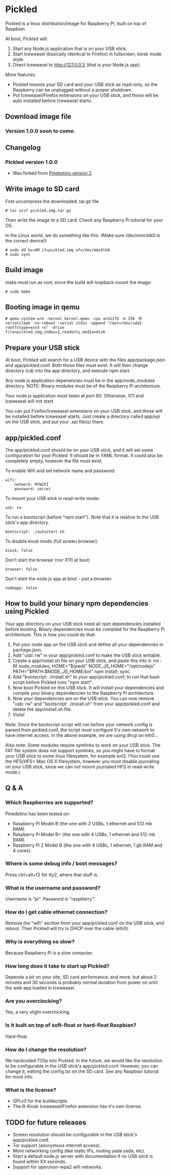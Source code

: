 Pickled
=======

Pickled is a linux distribution/image for Raspberry Pi, built on top of Raspbian.

At boot, Pickled will:

1. Start any Node.js application that is on your USB stick.
2. Start Iceweasel (basically identical to Firefox) in fullscreen, kiosk mode style.
3. Direct Iceweasel to http://127.0.0.1/ (that is your Node.js app).
 
More features:
* Pickled mounts your SD card and your USB stick as read-only, so the Raspberry can be unplugged without a proper shutdown.
* Put Iceweasel/Firefox extensions on your USB stick, and those will be auto installed before Iceweasel starts.


Download image file
--------------------

### Version 1.0.0 soon to come.


Changelog
---------

### Pickled version 1.0.0

* Was forked from [Pindestino version 2](https://github.com/klandestino/pindestino)



Write image to SD card
----------------------

First uncompress the downloaded .tar.gz file

	# tar xzvf pickled.img.tar.gz

Then write the image to a SD card. Check any Raspberry Pi tutorial for your OS.

In the Linux world, we do something like this: (Make sure /dev/mmcblk0 is the correct device!)

	# sudo dd bs=4M if=pickled.img of=/dev/mmcblk0
	# sudo sync


Build image
-----------

make must run as root, since the build will loopback mount the image:

	# sudo make


Booting image in qemu
---------------------

	# qemu-system-arm -kernel kernel-qemu -cpu arm1176 -m 256 -M versatilepb -no-reboot -serial stdio -append "root=/dev/sda2 rootfstype=ext4 ro" -drive file=pickled.img,index=1,readonly,media=disk


Prepare your USB stick
----------------------

At boot, Pickled will search for a USB device with the files app/package.json and app/pickled.conf. Both those files must exist. It will then change directory (cd) into the app directory, and execute npm start.

Any node js application depenencies must be in the app/node_modules directory. NOTE: Binary modules must be of the Raspberry Pi architecture.

Your node.js application must listen at port 80. Otherwise, X11 and Iceweasel will not start.

You can put Firefox/Iceweasel extensions on your USB stick, and those will be installed before Iceweasel starts. Just create a directory called app/xpi on the USB stick, and put your .xpi file(s) there.


app/pickled.conf
-------------------

The app/pickled.conf should be on your USB stick, and it will set some configuration for your Pickled. It should be in YAML format. It could also be completely empty, however the file must exist.

To enable Wifi and set network name and password:

	wifi:
		network: MYWIFI
		password: secret

To mount your USB stick in read-write mode:

	usb: rw

To run a bootscript (before "npm start"). Note that it is relative to the USB stick's app directory. 

	bootscript: ./autostart.sh

To disable kiosk mode (full screen browser):

	kiosk: false

Don't start the browser (nor X11) at boot:

	browser: false

Don't start the node.js app at boot - just a browser:

	nodeapp: false


How to build your binary npm dependencies using Pickled 
----------------------------------------------------------

Your app directory on your USB stick need all npm dependencies installed before booting. Binary dependencies must be compiled for the Raspberry Pi architecture. This is how you could do that:

1. Put your node app on the USB stick and define all your dependencies in package.json.
2. Add "usb: rw" in your app/pickled.conf to make the USB stick writable.
3. Create a app/install.sh file on your USB stick, and paste this into it: rm -Rf node_modules; HOME="$(pwd)" NODE_JS_HOME="/opt/nodejs" PATH="$PATH:$NODE_JS_HOME/bin" npm install; sync
4. Add "bootscript: ./install.sh" to your app/pickled.conf, to run that bash script before Pickled runs "npm start".
5. Now boot Pickled on this USB stick. It will install your dependencies and compile your binary dependencien to the Raspberry Pi architecture.
6. Now your dependencies are on the USB stick. You can now remove "usb: rw" and "bootscript: ./install.sh" from your app/pickled.conf and delete the app/install.sh file.
7. Viola!

Note: Since the bootscript script will run before your network config is parsed from pickled.conf, the script must configure it's own network to have internet access. In the above example, we are using dhcp on eth0...

Also note: Some modules require symlinks to work on your USB stick. The FAT file system does not support symlinks, so you might have to format your USB stick to some linux filesystem, for example ext3. (You could use the HFS/HFS+ Mac OS X filesystem, however you must disable journaling on your USB stick, since we can not mount journaled HFS in read-write mode.)


Q & A
------

### Which Raspberries are supported?

Pinedstino has been tested on:

* Raspberry Pi Model B (the one with 2 USBs, 1 ethernet and 512 mb RAM).
* Raspberry Pi Model B+ (the one with 4 USBs, 1 ethernet and 512 mb RAM).
* Raspberry Pi 2 Model B (the one with 4 USBs, 1 ethernet, 1 gb RAM and 4 cores).

### Where is some debug info / boot messages?

Press ctrl+alt+f2 for tty2, where that stuff is.

### What is the username and password?

Username is "pi". Password is "raspberry".

### How do I get cable ethernet connection?

Remove the "wifi" section from your app/pickled.conf on the USB stick, and reboot. Then Pickled will try to DHCP over the cable (eth0).

### Why is everything so slow?

Because Raspberry Pi is a slow computer.

### How long does it take to start up Pickled?

Depends a bit on your site, SD card performance, and more, but about 2 minutes and 30 seconds is probably normal duration from power on until the web app loaded in Iceweasel.

### Are you overclocking?

Yes, a very slight overclocking.

### Is it built on top of soft-float or hard-float Raspbian?

Hard-float.

### How do I change the resolution?

We hardcoded 720p into Pickled. In the future, we would like the resolution to be configurable in the USB stick's app/pickled.conf. However, you can change it, editing the config.txt on the SD card. See any Raspbian tutorial for more info.

### What is the license?

* GPLv3 for the buildscripts.
* The R-Kiosk Iceweasel/Firefox extension has it's own license.


TODO for future releases
-------------------------

* Screen resolution should be configurable in the USB stick's app/pickled.conf.
* Tor support (anonymous internet access).
* More networking config (like static IPs, routing yada yada, etc).
* Start a default node.js server with documentation if no USB stick is found within XX seconds.
* Support for open/non-wpa2 wifi networks.

